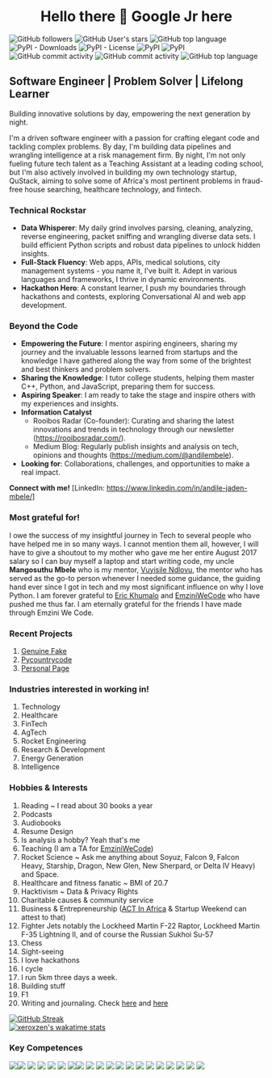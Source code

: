 # <h1 align="center">Hello there 👋 Google Jr here
</h1>

![GitHub followers](https://img.shields.io/github/followers/xeroxzen?logo=GitHub&logoColor=black) ![GitHub User's stars](https://img.shields.io/github/stars/xeroxzen?affiliations=OWNER&label=GitHub%20Stars&logo=GitHub&logoColor=black) ![GitHub top language](https://img.shields.io/github/languages/top/xeroxzen/100DaysOfCode?logo=JavaScript) ![PyPI - Downloads](https://img.shields.io/pypi/dd/pycountrycode?color=success&logo=pypi) ![PyPI - License](https://img.shields.io/pypi/l/genuine-fake?label=Genuine%20Fake&logo=Pypi) ![PyPI](https://img.shields.io/pypi/v/genuine-fake?label=Genuine%20Fake&logo=PYPI) ![PyPI](https://img.shields.io/pypi/v/pycountrycode?label=Pycountrycode&logo=PYPI) ![GitHub commit activity](https://img.shields.io/github/commit-activity/y/xeroxzen/blogger?logo=github) ![GitHub commit activity](https://img.shields.io/github/commit-activity/y/xeroxzen/genuine-fake?logo=github) ![GitHub top language](https://img.shields.io/github/languages/top/xeroxzen/genuine-fake?label=Python&logo=python&logoColor=yellow)

<!--<img src="https://camo.githubusercontent.com/ed290926602d17585f0b981a4ffec71baddb88fec8e4e7288d4ec0a912f388ba/68747470733a2f2f6b6f6d617265762e636f6d2f67687076632f3f757365726e616d653d61726a756e6376696e6f64267374796c653d666f722d7468652d6261646765266c6f676f3d676974687562"/>-->
    
## Software Engineer | Problem Solver | Lifelong Learner

Building innovative solutions by day, empowering the next generation by night.

I'm a driven software engineer with a passion for crafting elegant code and tackling complex problems. By day, I'm building data pipelines and wrangling intelligence at a risk management firm. By night, I'm not only fueling future tech talent as a Teaching Assistant at a leading coding school, but I'm also actively involved in building my own technology startup, QuStack, aiming to solve some of Africa's most pertinent problems in fraud-free house searching, healthcare technology, and fintech.

### Technical Rockstar

- **Data Whisperer**: My daily grind involves parsing, cleaning, analyzing, reverse engineering, packet sniffing and wrangling diverse data sets. I build efficient Python scripts and robust data pipelines to unlock hidden insights.
- **Full-Stack Fluency**: Web apps, APIs, medical solutions, city management systems - you name it, I've built it. Adept in various languages and frameworks, I thrive in dynamic environments.
- **Hackathon Hero**: A constant learner, I push my boundaries through hackathons and contests, exploring Conversational AI and web app development.

### Beyond the Code
- **Empowering the Future**: I mentor aspiring engineers, sharing my journey and the invaluable lessons learned from startups and the knowledge I have gathered along the way from some of the brightest and best thinkers and problem solvers.
- **Sharing the Knowledge**: I tutor college students, helping them master C++, Python, and JavaScript, preparing them for success.
- **Aspiring Speaker**: I am ready to take the stage and inspire others with my experiences and insights.
- **Information Catalyst**
    - Rooibos Radar (Co-founder): Curating and sharing the latest innovations and trends in technology through our newsletter (https://rooibosradar.com/).
    - Medium Blog: Regularly publish insights and analysis on tech, opinions and thoughts (https://medium.com/@andilembele).
- **Looking for**: Collaborations, challenges, and opportunities to make a real impact.

**Connect with me!** [LinkedIn: https://www.linkedin.com/in/andile-jaden-mbele/]

### Most grateful for!
I owe the success of my insightful journey in Tech to several people who have helped me in so many ways. I cannot mention them all, however, I will have to give a shoutout to my mother who gave me her entire August 2017 salary so I can buy myself a laptop and start writing code, my uncle <b>Mangosuthu Mbele</b> who is my mentor, <a href="https://vuyisile.com/">Vuyisile Ndlovu</a>, the mentor who has served as the go-to person whenever I needed some guidance, the guiding hand ever since I got in tech and my most significant influence on why I love Python. I am forever grateful to <a href="https://www.linkedin.com/in/erickhumalo/">Eric Khumalo</a> and <a href="https://emziniwecode.com/">EmziniWeCode</a> who have pushed me thus far. I am eternally grateful for the friends I have made through Emzini We Code.  

### Recent Projects
1. <a href="https://pypi.org/project/Genuine-fake/">Genuine Fake</a>
2. <a href="https://pypi.org/project/pycountrycode/">Pycountrycode</a>
3. <a href="http://andilembele.netlify.app/">Personal Page</a>

### Industries interested in working in!
1. Technology
2. Healthcare
3. FinTech
4. AgTech
5. Rocket Engineering
6. Research & Development
7. Energy Generation
8. Intelligence

### Hobbies & Interests
1. Reading ~ I read about 30 books a year
2. Podcasts
3. Audiobooks
4. Resume Design
5. Is analysis a hobby? Yeah that's me
6. Teaching (I am a TA for <a href="https://www.emziniwecode.com/">EmziniWeCode</a>)
7. Rocket Science ~ Ask me anything about Soyuz, Falcon 9, Falcon Heavy, Starship, Dragon, New Glen, New Sherpard, or Delta IV Heavy) and Space.
8. Healthcare and fitness fanatic ~ BMI of 20.7
9. Hacktivism ~ Data & Privacy Rights
10. Charitable causes & community service
11. Business & Entrepreneurship (<a href="http://actinafrica.com/">ACT In Africa</a> & Startup Weekend can attest to that)
12. Fighter Jets notably the Lockheed Martin F-22 Raptor, Lockheed Martin F-35 Lightning II, and of course the Russian Sukhoi Su-57
13. Chess
14. Sight-seeing
15. I love hackathons
16. I cycle
17. I run 5km three days a week.
18. Building stuff
19. F1
20. Writing and journaling. Check <a href="https://medium.com/@andilejaden">here</a> and <a href="https://rooibosradar.com/">here</a>

[![GitHub Streak](https://streak-stats.demolab.com/?user=xeroxzen&theme=tokyonight&hide_border=true&date_format=M%20j%5B%2C%20Y%5D)](https://git.io/streak-stats) <br>
[![xeroxzen's wakatime stats](https://github-readme-stats.vercel.app/api/wakatime?username=xeroxzen&theme=cobalt)](https://github.com/anuraghazra/github-readme-stats)

### Key Competences

<img src="https://camo.githubusercontent.com/0562f16a4ae7e35dae6087bf8b7805fb7e664a9e7e20ae6d163d94e56b94f32d/68747470733a2f2f696d672e736869656c64732e696f2f62616467652f707974686f6e2d3336373041303f7374796c653d666f722d7468652d6261646765266c6f676f3d707974686f6e266c6f676f436f6c6f723d666664643534"/><img src="https://camo.githubusercontent.com/ed85d84c0f9a69afba4c5af4dc433256077d9868180dae2fb2712faf891ea5ee/68747470733a2f2f696d672e736869656c64732e696f2f62616467652f646a616e676f2d3337423438343f7374796c653d666f722d7468652d6261646765266c6f676f3d646a616e676f"/> <img src="https://camo.githubusercontent.com/ebe9e2132fcb7dd169c5c61ae961c86e5eeeb3e49bc1ea2aaddf2da30a030bd2/68747470733a2f2f696d672e736869656c64732e696f2f62616467652f707970692d4532453233323f7374796c653d666f722d7468652d6261646765266c6f676f3d70797069"/>
<img src="https://camo.githubusercontent.com/0aafe510cf49eaa6733edcb63914be9f7789447a3470706902b0f25630442dd8/68747470733a2f2f696d672e736869656c64732e696f2f62616467652f56697375616c5f53747564696f5f436f64652d3333394346463f7374796c653d666f722d7468652d6261646765266c6f676f3d76697375616c25323073747564696f253230636f6465266c6f676f436f6c6f723d7768697465"/> <img src="https://camo.githubusercontent.com/7900a18d57a496f516300f11e8cf632137a346728df93ce6e1e0a26c3ed883ba/68747470733a2f2f696d672e736869656c64732e696f2f62616467652f72656163746a732d3245354338313f7374796c653d666f722d7468652d6261646765266c6f676f3d7265616374"/> <img src="https://camo.githubusercontent.com/ab878de846a7d36d22640467e87d3ef7d753b101564294e1a4cd1c33418f7015/68747470733a2f2f696d672e736869656c64732e696f2f62616467652f6e706d2d77686974653f7374796c653d666f722d7468652d6261646765266c6f676f3d6e706d"/> <img src="https://camo.githubusercontent.com/c9be414a438d9c4f4325869e914b7aa29a1fe0fe7298d4f06558368f2d78f116/68747470733a2f2f696d672e736869656c64732e696f2f62616467652f726573742d3136413645393f7374796c653d666f722d7468652d6261646765266c6f676f3d6a736f6e"/><img src="https://camo.githubusercontent.com/1758d95fe48fa62678d0dcf07926c1b99b6f808034273fdc9949f0beb4c13c63/68747470733a2f2f696d672e736869656c64732e696f2f62616467652f77697265736861726b2d3242393943433f7374796c653d666f722d7468652d6261646765266c6f676f3d77697265736861726b"/> <img src="https://camo.githubusercontent.com/a378d495710be26f7f9ff9f45664df8d861d723c57a641d6209f6f9181db8da6/68747470733a2f2f696d672e736869656c64732e696f2f62616467652f676974687562253230616374696f6e732d3445314437352e7376673f7374796c653d666f722d7468652d6261646765266c6f676f3d676974687562616374696f6e73266c6f676f436f6c6f723d7768697465"/> <img src="https://camo.githubusercontent.com/470fb27eeca0d7a66eb6c2923983e63f9aca9c5effa65d9b2582ffb510095def/68747470733a2f2f696d672e736869656c64732e696f2f62616467652f616e64726f69645f73747564696f2d626c61636b3f7374796c653d666f722d7468652d6261646765266c6f676f3d616e64726f6964"/> <img src="https://camo.githubusercontent.com/8ff5203b4949fdd0b1f0d3e24486bc061c09275a8312d72111aa0ab77f297863/68747470733a2f2f696d672e736869656c64732e696f2f62616467652f6e6f64656a732d77686974653f7374796c653d666f722d7468652d6261646765266c6f676f3d6e6f64652e6a73"/> <img src="https://camo.githubusercontent.com/b08f79502dcde527e578692448b815baad2e88958afb8a68e0faab94a315dcfa/68747470733a2f2f696d672e736869656c64732e696f2f62616467652f657870726573736a732d3144433633343f7374796c653d666f722d7468652d6261646765266c6f676f3d65787072657373"/> <img src="https://camo.githubusercontent.com/a375f5c907eb2704b55c0f1fc40ff0916b703b335ca055116dd21218ba6a1d8e/68747470733a2f2f696d672e736869656c64732e696f2f62616467652f7562756e74752d4536424641433f7374796c653d666f722d7468652d6261646765266c6f676f3d7562756e7475"/> <img src="https://camo.githubusercontent.com/8f29b3ee449dabf3e8e23d8dd938030321dad0a81a09cc1b86b2d9e051aeaaf8/68747470733a2f2f696d672e736869656c64732e696f2f62616467652f6865726f6b752d3946323744363f7374796c653d666f722d7468652d6261646765266c6f676f3d6865726f6b75"/> <img src="https://camo.githubusercontent.com/a06c8ce0e193f47b7dc6ab5d5c08a149b644512b884baced74fa4d36ecb407f5/68747470733a2f2f696d672e736869656c64732e696f2f62616467652f496e74656c6c694a5f494445412d3439343633452e7376673f7374796c653d666f722d7468652d6261646765266c6f676f3d696e74656c6c696a2d69646561266c6f676f436f6c6f723d7768697465"/> <img src="https://camo.githubusercontent.com/bbe944a9ef49617cbef1a7bcca23bbb1ba72b6a2e3b9d5859c5e5984ef1cdfcf/68747470733a2f2f696d672e736869656c64732e696f2f62616467652f646f636b65722d677265793f7374796c653d666f722d7468652d6261646765266c6f676f3d646f636b6572"/> <img src="https://camo.githubusercontent.com/8ed8e947d7be1679c8643a3f88dfb9455d3d90b9df7d3e8cf7da7c0ad3bd04b7/68747470733a2f2f696d672e736869656c64732e696f2f62616467652f73716c6974652d3339323932393f7374796c653d666f722d7468652d6261646765266c6f676f3d73716c697465"/> <img src="https://camo.githubusercontent.com/c0d8c9390c29c4ae665b470598aff7fa0bce36f2fdae21e1eeb6f26901ba1477/68747470733a2f2f696d672e736869656c64732e696f2f62616467652f6e67696e782d3233414532353f7374796c653d666f722d7468652d6261646765266c6f676f3d6e67696e78"/> <img src="https://camo.githubusercontent.com/9ed458fea6ba5324c019bbc32f837fbceaca74f3862454a77d7e94150b97fc48/68747470733a2f2f696d672e736869656c64732e696f2f62616467652f666c61736b2d2532333030302e7376673f7374796c653d666f722d7468652d6261646765266c6f676f3d666c61736b266c6f676f436f6c6f723d7768697465"/> <img src="https://camo.githubusercontent.com/c3fce77a4419f39b811e89bf426873c4187e191912cb38f9a9dd8a2bc148beb1/68747470733a2f2f696d672e736869656c64732e696f2f62616467652f4e6f74657061642b2b2d3930453539412e7376673f7374796c653d666f722d7468652d6261646765266c6f676f3d6e6f7465706164253242253242266c6f676f436f6c6f723d626c61636b"/>

